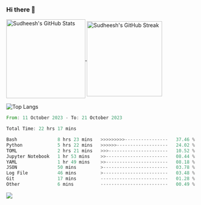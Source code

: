 ### Hi there 👋

<!--
**skethirajan/skethirajan** is a ✨ _special_ ✨ repository because its `README.md` (this file) appears on your GitHub profile.

Here are some ideas to get you started:

- 🔭 I’m currently working on ...
- 🌱 I’m currently learning ...
- 👯 I’m looking to collaborate on ...
- 🤔 I’m looking for help with ...
- 💬 Ask me about ...
- 📫 How to reach me: ...
- 😄 Pronouns: ...
- ⚡ Fun fact: ...
-->

<a href="https://github.com/anuraghazra/github-readme-stats">
  <img height=210 align="center" src="https://github-readme-stats.vercel.app/api?username=skethirajan&show_icons=true&theme=transparent&bg_color=00000000&hide_border=true&custom_title=Sudheesh's+GitHub+Stats" alt="Sudheesh's GitHub Stats" />
</a>
<a href="https://git.io/streak-stats">
  <img height=200 align="center" src="https://streak-stats.demolab.com?user=skethirajan&mode=weekly&theme=transparent&bg_color=00000000&hide_border=true&hide_title=true&card_width=300" alt="Sudheesh's GitHub Streak" />
</a>

![Top Langs](https://github-readme-stats.vercel.app/api/top-langs/?username=skethirajan&theme=transparent&bg_color=00000000&hide_border=true&hide_progress=true)

<!--START_SECTION:waka-->

```rust
From: 11 October 2023 - To: 21 October 2023

Total Time: 22 hrs 17 mins

Bash               8 hrs 23 mins   >>>>>>>>>----------------   37.46 %
Python             5 hrs 22 mins   >>>>>>-------------------   24.02 %
TOML               2 hrs 21 mins   >>>----------------------   10.52 %
Jupyter Notebook   1 hr 53 mins    >>-----------------------   08.44 %
YAML               1 hr 49 mins    >>-----------------------   08.18 %
JSON               50 mins         >------------------------   03.78 %
Log File           46 mins         >------------------------   03.48 %
Git                17 mins         -------------------------   01.28 %
Other              6 mins          -------------------------   00.49 %
```

<!--END_SECTION:waka-->

![](https://komarev.com/ghpvc/?username=skethirajan&label=PROFILE+VIEWS)
